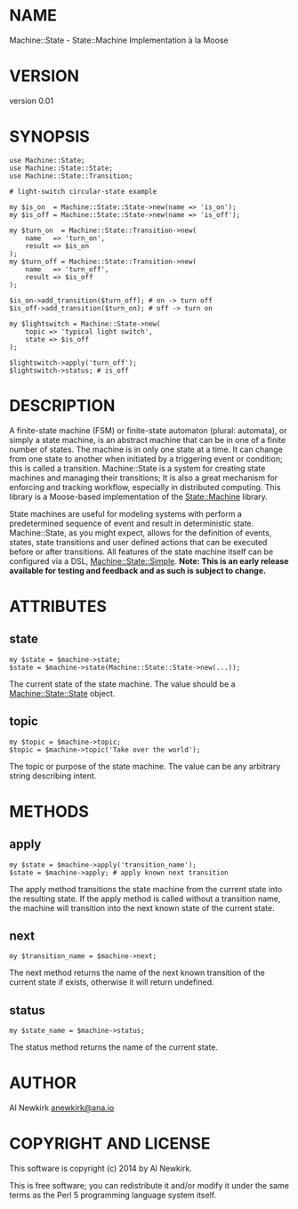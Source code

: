 # NAME

Machine::State - State::Machine Implementation à la Moose

# VERSION

version 0.01

# SYNOPSIS

    use Machine::State;
    use Machine::State::State;
    use Machine::State::Transition;

    # light-switch circular-state example

    my $is_on  = Machine::State::State->new(name => 'is_on');
    my $is_off = Machine::State::State->new(name => 'is_off');

    my $turn_on  = Machine::State::Transition->new(
        name   => 'turn_on',
        result => $is_on
    );
    my $turn_off = Machine::State::Transition->new(
        name   => 'turn_off',
        result => $is_off
    );

    $is_on->add_transition($turn_off); # on -> turn off
    $is_off->add_transition($turn_on); # off -> turn on

    my $lightswitch = Machine::State->new(
        topic => 'typical light switch',
        state => $is_off
    );

    $lightswitch->apply('turn_off');
    $lightswitch->status; # is_off

# DESCRIPTION

A finite-state machine (FSM) or finite-state automaton (plural: automata), or
simply a state machine, is an abstract machine that can be in one of a finite
number of states. The machine is in only one state at a time. It can change from
one state to another when initiated by a triggering event or condition; this is
called a transition. Machine::State is a system for creating state machines and
managing their transitions; It is also a great mechanism for enforcing and
tracking workflow, especially in distributed computing. This library is a
Moose-based implementation of the [State::Machine](http://search.cpan.org/perldoc?State::Machine) library.

State machines are useful for modeling systems with perform a predetermined
sequence of event and result in deterministic state. Machine::State, as you
might expect, allows for the definition of events, states, state transitions
and user defined actions that can be executed before or after transitions. All
features of the state machine itself can be configured via a DSL,
[Machine::State::Simple](http://search.cpan.org/perldoc?Machine::State::Simple). __Note: This is an early release available for
testing and feedback and as such is subject to change.__

# ATTRIBUTES

## state

    my $state = $machine->state;
    $state = $machine->state(Machine::State::State->new(...));

The current state of the state machine. The value should be a
[Machine::State::State](http://search.cpan.org/perldoc?Machine::State::State) object.

## topic

    my $topic = $machine->topic;
    $topic = $machine->topic('Take over the world');

The topic or purpose of the state machine. The value can be any arbitrary
string describing intent.

# METHODS

## apply

    my $state = $machine->apply('transition_name');
    $state = $machine->apply; # apply known next transition

The apply method transitions the state machine from the current state into the
resulting state. If the apply method is called without a transition name, the
machine will transition into the next known state of the current state.

## next

    my $transition_name = $machine->next;

The next method returns the name of the next known transition of the current
state if exists, otherwise it will return undefined.

## status

    my $state_name = $machine->status;

The status method returns the name of the current state.

# AUTHOR

Al Newkirk <anewkirk@ana.io>

# COPYRIGHT AND LICENSE

This software is copyright (c) 2014 by Al Newkirk.

This is free software; you can redistribute it and/or modify it under
the same terms as the Perl 5 programming language system itself.
